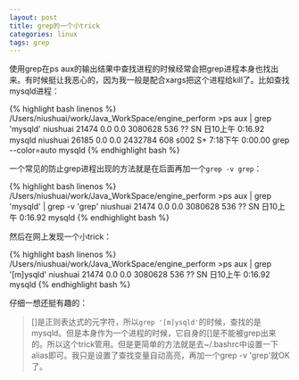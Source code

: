 ```yaml
---
layout: post
title: grep的一个小trick
categories: linux
tags: grep
---
```


使用grep在ps aux的输出结果中查找进程的时候经常会把grep进程本身也找出来。有时候挺让我恶心的，因为我一般是配合xargs把这个进程给kill了。比如查找mysqld进程：

{% highlight bash linenos %}
/Users/niushuai/work/Java_WorkSpace/engine_perform  >ps aux | grep 'mysqld'
niushuai        21474   0.0  0.0  3080628    536   ??  SN   日10上午  0:16.92 mysqld
niushuai        26185   0.0  0.0  2432784    608 s002  S+   7:18下午  0:00.00 grep --color=auto mysqld
{% endhighlight bash %}

一个常见的防止grep进程出现的方法就是在后面再加一个`grep -v grep`：

{% highlight bash linenos %}
/Users/niushuai/work/Java_WorkSpace/engine_perform  >ps aux | grep 'mysqld' | grep -v 'grep'
niushuai        21474   0.0  0.0  3080628    536   ??  SN   日10上午   0:16.92 mysqld
{% endhighlight bash %}

然后在网上发现一个小trick：

{% highlight bash linenos %}
/Users/niushuai/work/Java_WorkSpace/engine_perform  >ps aux | grep '[m]ysqld'
niushuai        21474   0.0  0.0  3080628    536   ??  SN   日10上午   0:16.92 mysqld
{% endhighlight bash %}

仔细一想还挺有趣的：

> []是正则表达式的元字符，所以`grep '[m]ysqld'`的时候，查找的是mysqld。但是本身作为一个进程的时候，它自身的[]是不能被grep出来的。所以这个trick管用。但是更简单的方法就是去~/.bashrc中设置一下alias即可。我只是设置了查找变量自动高亮，再加一个grep -v 'grep'就OK了。

